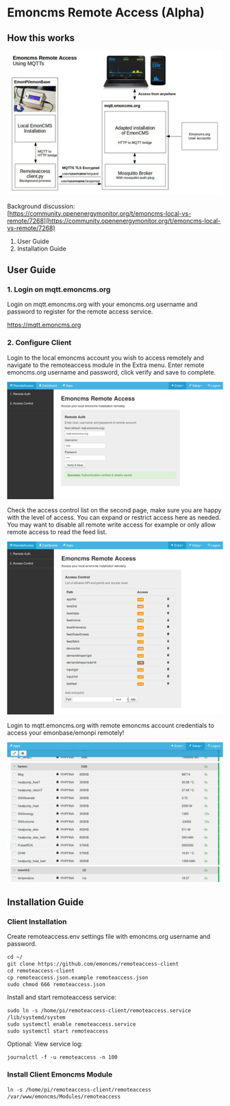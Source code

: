 # Emoncms Remote Access (Alpha)

## How this works

![remoteaccess_diagram.png](files/remoteaccess_diagram.jpg)

Background discussion: [https://community.openenergymonitor.org/t/emoncms-local-vs-remote/7268](https://community.openenergymonitor.org/t/emoncms-local-vs-remote/7268)

1. User Guide
2. Installation Guide

## User Guide

### 1. Login on mqtt.emoncms.org

Login on mqtt.emoncms.org with your emoncms.org username and password to register for the remote access service.

https://mqtt.emoncms.org
    
### 2. Configure Client

Login to the local emoncms account you wish to access remotely and navigate to the remoteaccess module in the Extra menu. Enter remote emoncms.org username and password, click verify and save to complete.

![remoteauth.png](files/remoteauth.png)

Check the access control list on the second page, make sure you are happy with the level of access. You can expand or restrict access here as needed. You may want to disable all remote write access for example or only allow remote access to read the feed list.

![accesscontrol.png](files/accesscontrol.png)

Login to mqtt.emoncms.org with remote emoncms account credentials to access your emonbase/emonpi remotely!

![feedlist.png](files/feedlist.png)

## Installation Guide

### Client Installation

Create remoteaccess.env settings file with emoncms.org username and password.

    cd ~/ 
    git clone https://github.com/emoncms/remoteaccess-client
    cd remoteaccess-client
    cp remoteaccess.json.example remoteaccess.json
    sudo chmod 666 remoteaccess.json

Install and start remoteaccess service:

    sudo ln -s /home/pi/remoteaccess-client/remoteaccess.service /lib/systemd/system
    sudo systemctl enable remoteaccess.service
    sudo systemctl start remoteaccess
    
Optional: View service log:

    journalctl -f -u remoteaccess -n 100

### Install Client Emoncms Module

    ln -s /home/pi/remoteaccess-client/remoteaccess /var/www/emoncms/Modules/remoteaccess
